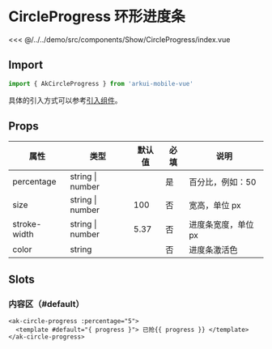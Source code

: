 # CircleProgress 环形进度条

<CodeDemo name="CircleProgress">

<<< @/../../demo/src/components/Show/CircleProgress/index.vue

</CodeDemo>

## Import

```js
import { AkCircleProgress } from 'arkui-mobile-vue'
```

具体的引入方式可以参考[引入组件](../guide/import.md)。

## Props

| 属性         | 类型             | 默认值 | 必填 | 说明                |
| ------------ | ---------------- | ------ | ---- | ------------------- |
| percentage   | string \| number |        | 是   | 百分比，例如：50    |
| size         | string \| number | 100    | 否   | 宽高，单位 px       |
| stroke-width | string \| number | 5.37   | 否   | 进度条宽度，单位 px |
| color        | string           |        | 否   | 进度条激活色        |

## Slots

### 内容区（#default）

```vue
<ak-circle-progress :percentage="5">
  <template #default="{ progress }"> 已抢{{ progress }} </template>
</ak-circle-progress>
```
